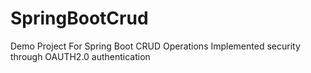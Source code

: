 # SpringBootCrud
Demo Project For Spring Boot CRUD Operations Implemented security through OAUTH2.0 authentication
